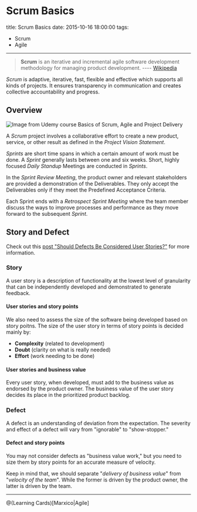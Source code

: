 # Scrum Basics

title: Scrum Basics
date: 2015-10-16 18:00:00
tags:
- Scrum
- Agile

---

> **Scrum** is an iterative and incremental agile software development methodology for managing product development.  ---- [Wikipedia](https://en.wikipedia.org/wiki/Scrum_%28software_development%29)

*Scrum* is adaptive, iterative, fast, flexible and effective which supports all kinds of projects. It ensures transparency in communication and creates collective accountability and progress.

<!--more-->

## Overview

![Image from Udemy course Basics of Scrum, Agile and Project Delivery](http://i.imgur.com/Yx6CC06.png)


A *Scrum* project involves a collaborative effort to create a new product, service, or other result as defined in the *Project Vision Statement*.

*Sprints* are short time spans in which a certain amount of work must be done. A *Sprint* generally lasts between one and six weeks. Short, highly focused *Daily Standup* Meetings are conducted in *Sprints*.

In the *Sprint Review Meeting*, the product owner and relevant stakeholders are provided a demonstration of the Deliverables. They only accept the Deliverables only if they meet the Predefined Acceptance Criteria.

Each Sprint ends with a *Retrospect Sprint Meeting* where the team member discuss the ways to improve processes and performance as they move forward to the subsequent *Sprint*.

## Story and Defect
Check out this [post "Should Defects Be Considered User Stories?"](https://www.scrumalliance.org/community/articles/2013/2013-may/should-defects-be-considered-user-stories) for more information.

### Story
A user story is a description of functionality at the lowest level of granularity that can be independently developed and demonstrated to generate feedback.

#### User stories and story points
We also need to assess the size of the software being developed based on story poitns.  The size of the user story in terms of story points is decided mainly by:
- **Complexity** (related to development)
- **Doubt** (clarity on what is really needed)
- **Effort** (work needing to be done)

#### User stories and business value
Every user story, when developed, must add to the business value as endorsed by the product owner. The business value of the user story decides its place in the prioritized product backlog.

### Defect
A defect is an understanding of deviation from the expectation. The severity and effect of a defect will vary from "ignorable" to "show-stopper."

#### Defect and story points

You may not consider defects as  "business value work," but you need to size them by story points for an accurate measure of velocity.

Keep in mind that, we should separate "*delivery of business value*" from "*velocity of the team*". While the former is driven by the product owner, the latter is driven by the team.

----------


@(Learning Cards)[Marxico|Agile]


